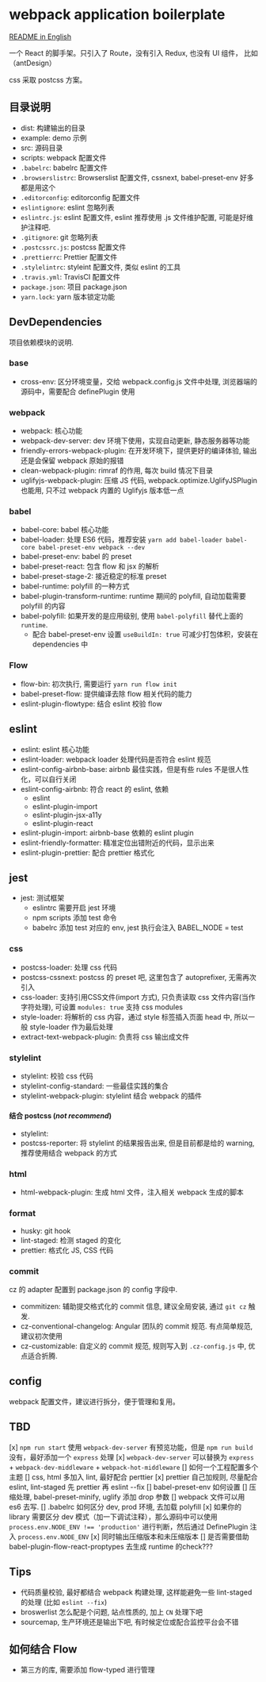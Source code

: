 # webpack application boilerplate

[README in English](README.md)

一个 React 的脚手架。只引入了 Route，没有引入 Redux, 也没有 UI 组件， 比如（antDesign）

css 采取 postcss 方案。


## 目录说明

- dist: 构建输出的目录
- example: demo 示例
- src: 源码目录
- scripts: webpack 配置文件
- `.babelrc`: babelrc 配置文件
- `.browserslistrc`: Browserslist 配置文件, cssnext, babel-preset-env 好多都是用这个
- `.editorconfig`: editorconfig 配置文件
- `eslintignore`: eslint 忽略列表
- `eslintrc.js`: eslint 配置文件, eslint 推荐使用 .js 文件维护配置, 可能是好维护注释吧.
- `.gitignore`: git 忽略列表
- `.postcssrc.js`: postcss 配置文件
- `.prettierrc`: Prettier 配置文件
- `.stylelintrc`: styleint 配置文件, 类似 eslint 的工具
- `.travis.yml`: TravisCI 配置文件
- `package.json`: 项目 package.json
- `yarn.lock`: yarn 版本锁定功能

## DevDependencies

项目依赖模块的说明.

### base

- cross-env: 区分环境变量，交给 webpack.config.js 文件中处理, 浏览器端的源码中，需要配合 definePlugin 使用

### webpack

- webpack: 核心功能
- webpack-dev-server: dev 环境下使用，实现自动更新, 静态服务器等功能
- friendly-errors-webpack-plugin: 在开发环境下，提供更好的编译体验, 输出还是会保留 webpack 原始的报错
- clean-webpack-plugin: rimraf 的作用, 每次 build 情况下目录
- uglifyjs-webpack-plugin: 压缩 JS 代码, webpack.optimize.UglifyJSPlugin 也能用, 只不过 webpack 内置的 Uglifyjs 版本低一点

### babel

- babel-core: babel 核心功能
- babel-loader: 处理 ES6 代码，推荐安装 `yarn add babel-loader babel-core babel-preset-env webpack --dev`
- babel-preset-env: babel 的 preset
- babel-preset-react: 包含 flow 和 jsx 的解析
- babel-preset-stage-2: 接近稳定的标准 preset
- babel-runtime: polyfill 的一种方式
- babel-plugin-transform-runtime: runtime 期间的 polyfill, 自动加载需要 polyfill 的内容
- babel-polyfill: 如果开发的是应用级别, 使用 `babel-polyfill` 替代上面的 `runtime`.
  - 配合 babel-preset-env 设置 `useBuildIn: true` 可减少打包体积，安装在 dependencies 中

### Flow

- flow-bin: 初次执行, 需要运行 `yarn run flow init`
- babel-preset-flow: 提供编译去除 flow 相关代码的能力
- eslint-plugin-flowtype: 结合 eslint 校验 flow


## eslint

- eslint: eslint 核心功能
- eslint-loader: webpack loader 处理代码是否符合 eslint 规范
- eslint-config-airbnb-base: airbnb 最佳实践，但是有些 rules 不是很人性化，可以自行关闭
- eslint-config-airbnb: 符合 react 的 eslint, 依赖
    - eslint
    - eslint-plugin-import
    - eslint-plugin-jsx-a11y
    - eslint-plugin-react
- eslint-plugin-import: airbnb-base 依赖的 eslint plugin
- eslint-friendly-formatter: 精准定位出错附近的代码，显示出来
- eslint-plugin-prettier: 配合 prettier 格式化



## jest

- jest: 测试框架
  - eslintrc 需要开启 jest 环境
  - npm scripts 添加 test 命令
  - babelrc 添加 test 对应的 env, jest 执行会注入 BABEL_NODE = test

### css

- postcss-loader: 处理 css 代码
- postcss-cssnext: postcss 的 preset 吧, 这里包含了 autoprefixer, 无需再次引入
- css-loader: 支持引用CSS文件(import 方式), 只负责读取 css 文件内容(当作字符处理), 可设置 `modules: true` 支持 css modules
- style-loader: 将解析的 css 内容，通过 style 标签插入页面 head 中, 所以一般 style-loader 作为最后处理
- extract-text-webpack-plugin: 负责将 css 输出成文件

### stylelint

- stylelint: 校验 css 代码
- stylelint-config-standard: 一些最佳实践的集合
- stylelint-webpack-plugin: stylelint 结合 webpack 的插件

#### 结合 postcss (*not recommend*)

- stylelint:
- postcss-reporter: 将 stylelint 的结果报告出来, 但是目前都是给的 warning, 推荐使用结合 webpack 的方式

### html

- html-webpack-plugin: 生成 html 文件，注入相关 webpack 生成的脚本

### format

- husky: git hook
- lint-staged: 检测 staged 的变化
- prettier: 格式化 JS, CSS 代码

### commit
cz 的 adapter 配置到 package.json 的 config 字段中.

- commitizen: 辅助提交格式化的 commit 信息, 建议全局安装, 通过 `git cz` 触发.
- cz-conventional-changelog: Angular 团队的 commit 规范. 有点简单规范, 建议初次使用
- cz-customizable: 自定义的 commit 规范, 规则写入到 `.cz-config.js` 中, 优点适合折腾.

## config

webpack 配置文件，建议进行拆分，便于管理和复用。

## TBD

[x] `npm run start` 使用 `webpack-dev-server` 有预览功能，但是 `npm run build` 没有，最好添加一个 `express` 处理
[x] `webpack-dev-server` 可以替换为 `express` + `webpack-dev-middleware` + `webpack-hot-middleware`
[] 如何一个工程配置多个主题
[] css, html 多加入 lint, 最好配合 perttier
[x] prettier 自己加规则, 尽量配合 eslint, lint-staged 先 prettier 再 eslint --fix
[] babel-preset-env 如何设置
[] 压缩处理, babel-preset-minify, uglify 添加 drop 参数
[] webpack 文件可以用 es6 去写.
[] .babelrc 如何区分 dev, prod 环境, 去加载 polyfill
[x] 如果你的 library 需要区分 dev 模式（加一下调试注释），那么源码中可以使用 `process.env.NODE_ENV !== 'production'` 进行判断，然后通过 DefinePlugin 注入 `process.env.NODE_ENV`
[x] 同时输出压缩版本和未压缩版本
[] 是否需要借助 babel-plugin-flow-react-proptypes 去生成 runtime 的check???

## Tips

- 代码质量校验, 最好都结合 webpack 构建处理, 这样能避免一些 lint-staged 的处理 (比如 `eslint --fix`)
- broswerlist 怎么配是个问题, 站点性质的, 加上 `CN` 处理下吧
- sourcemap, 生产环境还是输出下吧, 有时候定位或配合监控平台会不错

## 如何结合 Flow
- 第三方的库, 需要添加 flow-typed 进行管理


